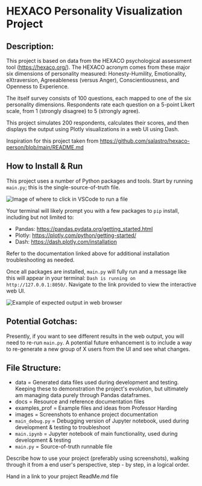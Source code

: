 # HEXACO Personality Visualization Project

## Description:

This project is based on data from the HEXACO psychological assessment tool (https://hexaco.org/). The HEXACO acronym comes from these major six dimensions of personality measured: Honesty-Humility, Emotionality, eXtraversion, Agreeableness (versus Anger), Conscientiousness, and Openness to Experience.

The itself survey consists of 100 questions, each mapped to one of the six personality dimensions. Respondents rate each question on a 5-point Likert scale, from 1 (strongly disagree) to 5 (strongly agree).

This project simulates 200 respondents, calculates their scores, and then displays the output using Plotly visualizations in a web UI using Dash.

Inspiration for this project taken from https://github.com/salastro/hexaco-person/blob/main/README.md

## How to Install & Run

This project uses a number of Python packages and tools. Start by running `main.py`; this is the single-source-of-truth file.

![Image of where to click in VSCode to run a file](https://github.com/erincodes/hexaco-personality-viz/blob/main/images/run-file-VS-Code.png)

Your terminal will likely prompt you with a few packages to `pip` install, including but not limited to:

- Pandas: https://pandas.pydata.org/getting_started.html
- Plotly: https://plotly.com/python/getting-started/
- Dash: https://dash.plotly.com/installation

Refer to the documentation linked above for additional installation troubleshooting as needed.

Once all packages are installed, `main.py` will fully run and a message like this will appear in your terminal: `Dash is running on http://127.0.0.1:8050/`. Navigate to the link provided to view the interactive web UI.

![Example of expected output in web browser](https://github.com/erincodes/hexaco-personality-viz/blob/main/images/output-iu-example.png)

## Potential Gotchas:

Presently, if you want to see different results in the web output, you will need to re-run `main.py`. A potential future enhancement is to include a way to re-generate a new group of X users from the UI and see what changes.

## File Structure:

- data = Generated data files used during development and testing. Keeping these to demonstration the project's evolution, but ultimately am managing data purely through Pandas dataframes.
- docs = Resource and reference documentation files
- examples_prof = Example files and ideas from Professor Harding
- images = Screenshots to enhance project documentation
- `main_debug.py` = Debugging version of Jupyter notebook, used during development & testing to troubleshoot
- `main.ipynb` = Jupyter notebook of main functionality, used during development & testing
- `main.py` = Source-of-truth runnable file

<!-- TODO: ESA - clean up README file for User's guide assignment  -->

Describe how to use your project (preferably using screenshots), walking through it from a end user's perspective, step - by step, in a logical order.

Hand in a link to your project ReadMe.md file
